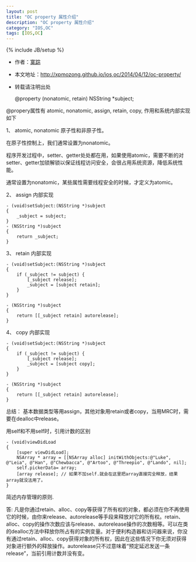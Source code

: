 ```yaml
---
layout: post
title: "OC property 属性介绍"
description: "OC property 属性介绍"
category: "IOS,OC"
tags: [IOS,OC]
---
```

{% include JB/setup %}

*	作者：<a href="http://weibo.com/xpmozong" target="blank">寞踪</a>
*	本文地址：http://xpmozong.github.io/ios,oc/2014/04/12/oc-property/
*	转载请注明出处

    @property (nonatomic, retain) NSString *subject;

@propery属性有 atomic, nonatomic, assign, retain, copy, 作用和系统内部实现如下

1、 atomic, nonatomic 原子性和非原子性。
    
在原子性控制上，我们通常设置为nonatomic。

程序开发过程中，setter、getter处处都在用，如果使用atomic，需要不断的对setter、getter加锁解锁以保证线程访问安全，会很占用系统资源，降低系统性能。

通常设置为nonatomic，某些属性需要线程安全的时候，才定义为atomic。


2、 assign 内部实现

    - (void)setSubject:(NSString *)subject
    {
        _subject = subject;
    }
    - (NSString *)subject
    {
        return _subject;
    }

3、 retain 内部实现

    - (void)setSubject:(NSString *)subject
    {
        if (_subject != subject) {
            [_subject release];
            _subject = [subject retain];
        }
    }

    - (NSString *)subject
    {
        return [[_subject retain] autorelease];
    }

4、 copy 内部实现

    - (void)setSubject:(NSString *)subject
    {
        if (_subject != subject) {
            [_subject release];
            _subject = [subject copy];
        }
    }

    - (NSString *)subject
    {
        return [[_subject retain] autorelease];
    }


总结：
    基本数据类型等用assign，其他对象用retain或者copy，当用MRC时，需要在dealloc中release。


用self和不用self时，引用计数的区别

    - (void)viewDidLoad
    {
        [super viewDidLoad];
        NSArray * array = [[NSArray alloc] initWithObjects:@"Luke", @"Leia", @"Han", @"Chewbacca", @"Artoo", @"Threepio", @"Lando", nil];
        self.pickerData= array;
        [array release]; // 如果不加self.就会在这里把array直接完全释放，结果array就没法用了。
    }


简述内存管理的原则.

答: 凡是你通过retain、alloc、copy等获得了所有权的对象，都必须在你不再使用它的时候，由你来release、autorelease等手段来释放对它的所有权。retain、alloc、copy的操作次数应该与release、autorelease操作的次数相等。可以在类的dealloc方法中释放你所占有的实例变量。对于便利构造器和访问器来说，你没有通过retain、alloc、copy获得对象的所有权，因此在这些情况下你无须对获得对象进行额外的释放操作。autorelease只不过意味着“预定延迟发送一条release”，当前引用计数并没有变。


